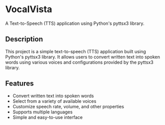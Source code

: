 # VocalVista
A Text-to-Speech (TTS) application using Python's pyttsx3 library.

## Description

This project is a simple text-to-speech (TTS) application built using Python's pyttsx3 library. It allows users to convert written text into spoken words using various voices and configurations provided by the pyttsx3 library.

## Features

- Convert written text into spoken words
- Select from a variety of available voices
- Customize speech rate, volume, and other properties
- Supports multiple languages
- Simple and easy-to-use interface


